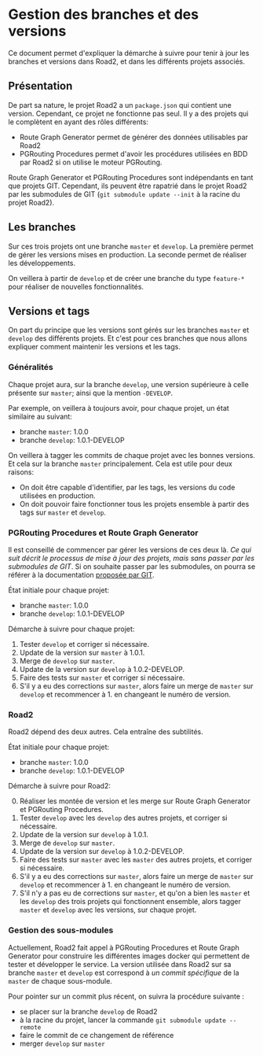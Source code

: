 # Gestion des branches et des versions

Ce document permet d'expliquer la démarche à suivre pour tenir à jour les branches et versions dans Road2, et dans les différents projets associés. 

## Présentation 

De part sa nature, le projet Road2 a un `package.json` qui contient une version. Cependant, ce projet ne fonctionne pas seul. Il y a des projets qui le complètent en ayant des rôles différents: 
- Route Graph Generator permet de générer des données utilisables par Road2
- PGRouting Procedures permet d'avoir les procédures utilisées en BDD par Road2 si on utilise le moteur PGRouting. 

Route Graph Generator et PGRouting Procedures sont indépendants en tant que projets GIT. Cependant, ils peuvent être rapatrié dans le projet Road2 par les submodules de GIT (`git submodule update --init` à la racine du projet Road2).

## Les branches

Sur ces trois projets ont une branche `master` et `develop`. La première permet de gérer les versions mises en production. La seconde permet de réaliser les développements. 

On veillera à partir de `develop` et de créer une branche du type `feature-*` pour réaliser de nouvelles fonctionnalités. 

## Versions et tags

On part du principe que les versions sont gérés sur les branches `master` et `develop` des différents projets. Et c'est pour ces branches que nous allons expliquer comment maintenir les versions et les tags. 

### Généralités 

Chaque projet aura, sur la branche `develop`, une version supérieure à celle présente sur `master`; ainsi que la mention `-DEVELOP`. 

Par exemple, on veillera à toujours avoir, pour chaque projet, un état similaire au suivant: 
- branche `master`: 1.0.0
- branche `develop`: 1.0.1-DEVELOP

On veillera à tagger les commits de chaque projet avec les bonnes versions. Et cela sur la branche `master` principalement. Cela est utile pour deux raisons: 
- On doit être capable d'identifier, par les tags, les versions du code utilisées en production. 
- On doit pouvoir faire fonctionner tous les projets ensemble à partir des tags sur `master` et `develop`. 

### PGRouting Procedures et Route Graph Generator

Il est conseillé de commencer par gérer les versions de ces deux là. *Ce qui suit décrit le processus de mise à jour des projets, mais sans passer par les submodules de GIT*. Si on souhaite passer par les submodules, on pourra se référer à la documentation [proposée par GIT](https://git-scm.com/book/fr/v2/Utilitaires-Git-Sous-modules).

État initiale pour chaque projet: 

- branche `master`: 1.0.0
- branche `develop`: 1.0.1-DEVELOP

Démarche à suivre pour chaque projet:

1. Tester `develop` et corriger si nécessaire.
2. Update de la version sur `master` à 1.0.1.
3. Merge de `develop` sur `master`.
4. Update de la version sur `develop` à 1.0.2-DEVELOP.
5. Faire des tests sur `master` et corriger si nécessaire.
6. S'il y a eu des corrections sur `master`, alors faire un merge de `master` sur `develop` et recommencer à 1. en changeant le numéro de version.

### Road2 

Road2 dépend des deux autres. Cela entraîne des subtilités. 

État initiale pour chaque projet: 

- branche `master`: 1.0.0
- branche `develop`: 1.0.1-DEVELOP

Démarche à suivre pour Road2:

0. Réaliser les montée de version et les merge sur Route Graph Generator et PGRouting Procedures. 
1. Tester `develop` avec les `develop` des autres projets, et corriger si nécessaire.
2. Update de la version sur `develop` à 1.0.1.
3. Merge de `develop` sur `master`.
4. Update de la version sur `develop` à 1.0.2-DEVELOP.
5. Faire des tests sur `master` avec les `master` des autres projets, et corriger si nécessaire.
6. S'il y a eu des corrections sur `master`, alors faire un merge de `master` sur `develop` et recommencer à 1. en changeant le numéro de version.
7. S'il n'y a pas eu de corrections sur `master`, et qu'on a bien les `master` et les `develop` des trois projets qui fonctionnent ensemble, alors tagger `master` et `develop` avec les versions, sur chaque projet.

### Gestion des sous-modules 

Actuellement, Road2 fait appel à PGRouting Procedures et Route Graph Generator pour construire les différentes images docker qui permettent de tester et développer le service. La version utilisée dans Road2 sur sa branche `master` et `develop` est correspond à *un commit spécifique* de la `master` de chaque sous-module. 

Pour pointer sur un commit plus récent, on suivra la procédure suivante : 
- se placer sur la branche `develop` de Road2
- à la racine du projet, lancer la commande `git submodule update --remote`
- faire le commit de ce changement de référence
- merger `develop` sur `master`